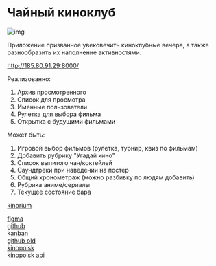 # Чайный киноклуб

![img](https://mir-s3-cdn-cf.behance.net/project_modules/max_1200/3719ec13417329.5627bb2646088.jpg)

Приложение призванное увековечить киноклубные вечера, а также
разнообразить их наполнение активностями.

http://185.80.91.29:8000/

Реализованно:
1. Архив просмотренного
2. Список для просмотра
3. Именные пользователи
4. Рулетка для выбора фильма
5. Открытка с будущими фильмами

Может быть:
1. Игровой выбор фильмов (рулетка, турнир, квиз по фильмам)
2. Добавить рубрику "Угадай кино"
3. Список выпитого чая/коктейлей
4. Саундтреки при наведении на постер
5. Общий хронометраж (можно разбивку по людям добавить)
6. Рубрика аниме/сериалы
7. Текущее состояние бара

[kinorium](https://ru.kinorium.com/collections/kinorium/)

[figma](https://www.figma.com/design/iEelBzbgfnGmk810JXHGGn/%D0%BA%D0%B8%D0%BD%D0%BE%D0%BA%D0%BB%D1%83%D0%B1?node-id=0-1&node-type=canvas&t=ZwrMRzvz8z7EbmCr-0)  
[github](https://github.com/bet55/kinopolka)  
[kanban](https://github.com/users/bet55/projects/2)  
[github old](https://github.com/bet55/-)  
[kinopoisk](https://www.kinopoisk.ru/mykp/folders/4583/?format=posters&limit=50)  
[kinopoisk api](https://api.kinopoisk.dev/documentation#/)